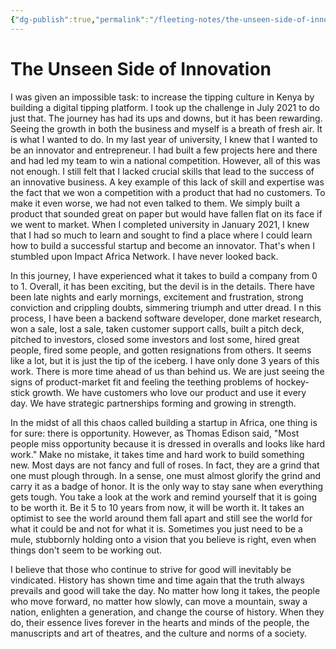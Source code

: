 ```yaml
---
{"dg-publish":true,"permalink":"/fleeting-notes/the-unseen-side-of-innovation/","noteIcon":"2"}
---
```


# The Unseen Side of Innovation

I was given an impossible task: to increase the tipping culture in Kenya by building a digital tipping platform. I took up the challenge in July 2021 to do just that. The journey has had its ups and downs, but it has been rewarding. Seeing the growth in both the business and myself is a breath of fresh air. It is what I wanted to do. In my last year of university, I knew that I wanted to be an innovator and entrepreneur. I had built a few projects here and there and had led my team to win a national competition. However, all of this was not enough. I still felt that I lacked crucial skills that lead to the success of an innovative business. A key example of this lack of skill and expertise was the fact that we won a competition with a product that had no customers. To make it even worse, we had not even talked to them. We simply built a product that sounded great on paper but would have fallen flat on its face if we went to market. When I completed university in January 2021, I knew that I had so much to learn and sought to find a place where I could learn how to build a successful startup and become an innovator. That's when I stumbled upon Impact Africa Network. I have never looked back.

In this journey, I have experienced what it takes to build a company from 0 to 1. Overall, it has been exciting, but the devil is in the details. There have been late nights and early mornings, excitement and frustration, strong conviction and crippling doubts, simmering triumph and utter dread. I n this process, I have been a backend software developer, done market research, won a sale, lost a sale, taken customer support calls, built a pitch deck, pitched to investors, closed some investors and lost some, hired great people, fired some people, and gotten resignations from others. It seems like a lot, but it is just the tip of the iceberg. I have only done 3 years of this work. There is more time ahead of us than behind us. We are just seeing the signs of product-market fit and feeling the teething problems of hockey-stick growth. We have customers who love our product and use it every day. We have strategic partnerships forming and growing in strength.

In the midst of all this chaos called building a startup in Africa, one thing is for sure: there is opportunity. However, as Thomas Edison said, "Most people miss opportunity because it is dressed in overalls and looks like hard work." Make no mistake, it takes time and hard work to build something new. Most days are not fancy and full of roses. In fact, they are a grind that one must plough through. In a sense, one must almost glorify the grind and carry it as a badge of honor. It is the only way to stay sane when everything gets tough. You take a look at the work and remind yourself that it is going to be worth it. Be it 5 to 10 years from now, it will be worth it. It takes an optimist to see the world around them fall apart and still see the world for what it could be and not for what it is. Sometimes you just need to be a mule, stubbornly holding onto a vision that you believe is right, even when things don't seem to be working out.

I believe that those who continue to strive for good will inevitably be vindicated. History has shown time and time again that the truth always prevails and good will take the day. No matter how long it takes, the people who move forward, no matter how slowly, can move a mountain, sway a nation, enlighten a generation, and change the course of history. When they do, their essence lives forever in the hearts and minds of the people, the manuscripts and art of theatres, and the culture and norms of a society.